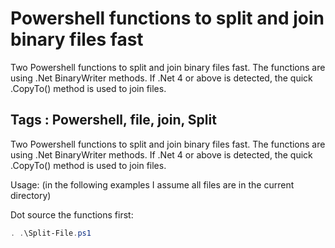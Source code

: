 # Powershell functions to split and join binary files fast

Two Powershell functions to split and join binary files fast. The functions are using .Net BinaryWriter methods. If .Net 4 or above is detected, the quick .CopyTo() method is used to join files.

## Tags : Powershell, file, join, Split

Two Powershell functions to split and join binary files fast. The functions are using .Net BinaryWriter methods. If .Net 4 or above is detected, the quick .CopyTo() method is used to join files.

Usage: (in the following examples I assume all files are in the current directory)

Dot source the functions first:

```powershell
. .\Split-File.ps1
```
